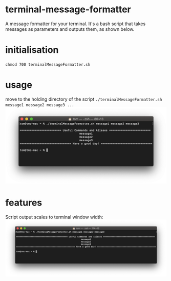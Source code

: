 # terminal-message-formatter
A message formatter for your terminal.
It's a bash script that takes messages as parameters and outputs them, as shown below.

# initialisation
`chmod 700 terminalMessageFormatter.sh`

# usage
move to the holding directory of the script
`./terminalMessageFormatter.sh message1 message2 message3 ...`
![running the script](./message-formatter-demonstration.png)

# features
Script output scales to terminal window width:
![demonstation](./message-formatter-scaling-demonstration.png)

